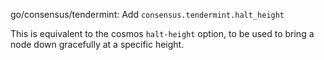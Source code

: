 go/consensus/tendermint: Add `consensus.tendermint.halt_height`

This is equivalent to the cosmos `halt-height` option, to be used to
bring a node down gracefully at a specific height.
